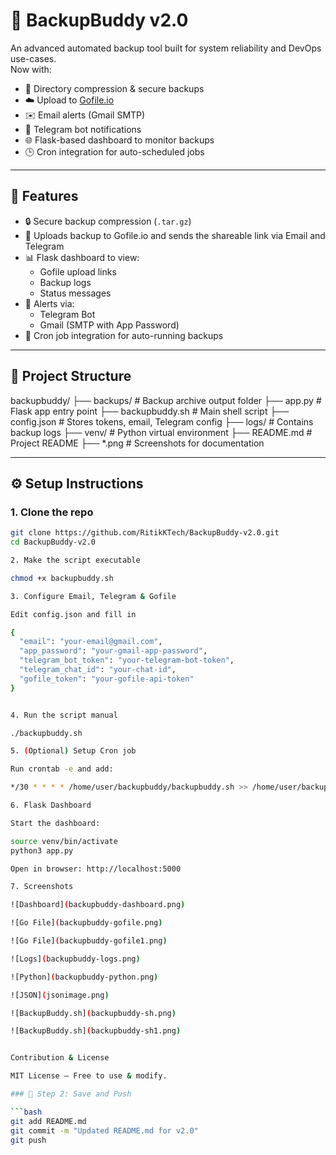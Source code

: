 # 🚀 BackupBuddy v2.0

An advanced automated backup tool built for system reliability and DevOps use-cases.  
Now with:

- 📁 Directory compression & secure backups
- ☁️ Upload to [Gofile.io](https://gofile.io/)
- ✉️ Email alerts (Gmail SMTP)
- 📲 Telegram bot notifications
- 🌐 Flask-based dashboard to monitor backups
- 🕒 Cron integration for auto-scheduled jobs

---

## 📌 Features

- 🔒 Secure backup compression (`.tar.gz`)
- 🔗 Uploads backup to Gofile.io and sends the shareable link via Email and Telegram
- 📊 Flask dashboard to view:
  - Gofile upload links
  - Backup logs
  - Status messages
- 💬 Alerts via:
  - Telegram Bot
  - Gmail (SMTP with App Password)
- 🔁 Cron job integration for auto-running backups

---

## 🧱 Project Structure

backupbuddy/
├── backups/ # Backup archive output folder
├── app.py # Flask app entry point
├── backupbuddy.sh # Main shell script
├── config.json # Stores tokens, email, Telegram config
├── logs/ # Contains backup logs
├── venv/ # Python virtual environment
├── README.md # Project README
├── *.png # Screenshots for documentation


---

## ⚙️ Setup Instructions

### 1. Clone the repo

```bash
git clone https://github.com/RitikKTech/BackupBuddy-v2.0.git
cd BackupBuddy-v2.0

2. Make the script executable

chmod +x backupbuddy.sh

3. Configure Email, Telegram & Gofile

Edit config.json and fill in

{
  "email": "your-email@gmail.com",
  "app_password": "your-gmail-app-password",
  "telegram_bot_token": "your-telegram-bot-token",
  "telegram_chat_id": "your-chat-id",
  "gofile_token": "your-gofile-api-token"
}


4. Run the script manual

./backupbuddy.sh

5. (Optional) Setup Cron job

Run crontab -e and add:

*/30 * * * * /home/user/backupbuddy/backupbuddy.sh >> /home/user/backupbuddy/logs/cron.log 2>&1

6. Flask Dashboard

Start the dashboard:

source venv/bin/activate
python3 app.py

Open in browser: http://localhost:5000

7. Screenshots

![Dashboard](backupbuddy-dashboard.png)

![Go File](backupbuddy-gofile.png)

![Go File](backupbuddy-gofile1.png)

![Logs](backupbuddy-logs.png)

![Python](backupbuddy-python.png)

![JSON](jsonimage.png)

![BackupBuddy.sh](backupbuddy-sh.png)

![BackupBuddy.sh](backupbuddy-sh1.png)


Contribution & License

MIT License — Free to use & modify.

### 💾 Step 2: Save and Push

```bash
git add README.md
git commit -m "Updated README.md for v2.0"
git push
